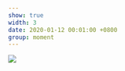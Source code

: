 ```yaml
---
show: true
width: 3
date: 2020-01-12 00:01:00 +0800
group: moment
---
```

<div>
<img src="{{ 'assets/images/travel/london.jpg' | relative_url }}" class="img-fluid rounded-xl" >
</div>
